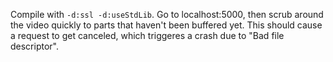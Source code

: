 Compile with `-d:ssl -d:useStdLib`. Go to localhost:5000, then scrub around the
video quickly to parts that haven't been buffered yet. This should cause a
request to get canceled, which triggeres a crash due to "Bad file descriptor".
